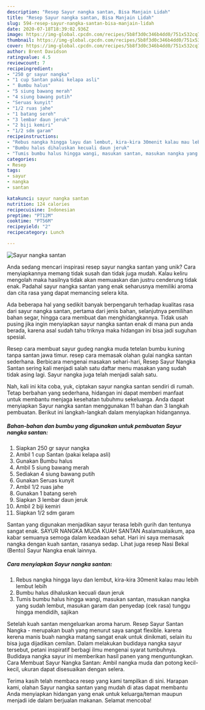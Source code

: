 ```yaml
---
description: "Resep Sayur nangka santan, Bisa Manjain Lidah"
title: "Resep Sayur nangka santan, Bisa Manjain Lidah"
slug: 594-resep-sayur-nangka-santan-bisa-manjain-lidah
date: 2020-07-18T18:39:02.936Z
image: https://img-global.cpcdn.com/recipes/5b8f3d0c346b4dd0/751x532cq70/sayur-nangka-santan-foto-resep-utama.jpg
thumbnail: https://img-global.cpcdn.com/recipes/5b8f3d0c346b4dd0/751x532cq70/sayur-nangka-santan-foto-resep-utama.jpg
cover: https://img-global.cpcdn.com/recipes/5b8f3d0c346b4dd0/751x532cq70/sayur-nangka-santan-foto-resep-utama.jpg
author: Brent Davidson
ratingvalue: 4.5
reviewcount: 7
recipeingredient:
- "250 gr sayur nangka"
- "1 cup Santan pakai kelapa asli"
- " Bumbu halus"
- "5 siung bawang merah"
- "4 siung bawang putih"
- "Seruas kunyit"
- "1/2 ruas jahe"
- "1 batang sereh"
- "3 lembar daun jeruk"
- "2 biji kemiri"
- "1/2 sdm garam"
recipeinstructions:
- "Rebus nangka hingga layu dan lembut, kira-kira 30menit kalau mau lebih lembut lebih"
- "Bumbu halus dihaluskan kecuali daun jeruk"
- "Tumis bumbu halus hingga wangi, masukan santan, masukan nangka yang sudah lembut, masukan garam dan penyedap (cek rasa) tunggu hingga mendidih, sajikan"
categories:
- Resep
tags:
- sayur
- nangka
- santan

katakunci: sayur nangka santan 
nutrition: 124 calories
recipecuisine: Indonesian
preptime: "PT12M"
cooktime: "PT56M"
recipeyield: "2"
recipecategory: Lunch

---
```



![Sayur nangka santan](https://img-global.cpcdn.com/recipes/5b8f3d0c346b4dd0/751x532cq70/sayur-nangka-santan-foto-resep-utama.jpg)

Anda sedang mencari inspirasi resep sayur nangka santan yang unik? Cara menyiapkannya memang tidak susah dan tidak juga mudah. Kalau keliru mengolah maka hasilnya tidak akan memuaskan dan justru cenderung tidak enak. Padahal sayur nangka santan yang enak seharusnya memiliki aroma dan cita rasa yang dapat memancing selera kita.

Ada beberapa hal yang sedikit banyak berpengaruh terhadap kualitas rasa dari sayur nangka santan, pertama dari jenis bahan, selanjutnya pemilihan bahan segar, hingga cara membuat dan menghidangkannya. Tidak usah pusing jika ingin menyiapkan sayur nangka santan enak di mana pun anda berada, karena asal sudah tahu triknya maka hidangan ini bisa jadi suguhan spesial.

Resep cara membuat sayur gudeg nangka muda tetelan bumbu kuning tanpa santan jawa timur. resep cara memasak olahan gulai nangka santan sederhana. Berbicara mengenai masakan sehari-hari, Resep Sayur Nangka Santan sering kali menjadi salah satu daftar menu masakan yang sudah tidak asing lagi. Sayur nangka juga telah menjadi salah satu.


Nah, kali ini kita coba, yuk, ciptakan sayur nangka santan sendiri di rumah. Tetap berbahan yang sederhana, hidangan ini dapat memberi manfaat untuk membantu menjaga kesehatan tubuhmu sekeluarga. Anda dapat menyiapkan Sayur nangka santan menggunakan 11 bahan dan 3 langkah pembuatan. Berikut ini langkah-langkah dalam menyiapkan hidangannya.

<!--inarticleads1-->

##### Bahan-bahan dan bumbu yang digunakan untuk pembuatan Sayur nangka santan:

1. Siapkan 250 gr sayur nangka
1. Ambil 1 cup Santan (pakai kelapa asli)
1. Gunakan  Bumbu halus
1. Ambil 5 siung bawang merah
1. Sediakan 4 siung bawang putih
1. Gunakan Seruas kunyit
1. Ambil 1/2 ruas jahe
1. Gunakan 1 batang sereh
1. Siapkan 3 lembar daun jeruk
1. Ambil 2 biji kemiri
1. Siapkan 1/2 sdm garam


Santan yang digunakan menjadikan sayur terasa lebih gurih dan tentunya sangat enak. SAYUR NANGKA MUDA KUAH SANTAN Asalamualaikum, apa kabar semuanya semoga dalam keadaan sehat. Hari ini saya memasak nangka dengan kuah santan, rasanya sedap. Lihat juga resep Nasi Bekal (Bento) Sayur Nangka enak lainnya. 

<!--inarticleads2-->

##### Cara menyiapkan Sayur nangka santan:

1. Rebus nangka hingga layu dan lembut, kira-kira 30menit kalau mau lebih lembut lebih
1. Bumbu halus dihaluskan kecuali daun jeruk
1. Tumis bumbu halus hingga wangi, masukan santan, masukan nangka yang sudah lembut, masukan garam dan penyedap (cek rasa) tunggu hingga mendidih, sajikan


Setelah kuah santan mengeluarkan aroma harum. Resep Sayur Santan Nangka - merupakan buah yang menurut saya sangat flexible. karena kerena manis buah nangka matang sangat enak untuk dinikmati, selain itu bisa juga dijadikan cemilan. Dalam melakukan budidaya nangka sayur tersebut, petani inspiratif berbagi ilmu mengenai syarat tumbuhnya. Budidaya nangka sayur ini memberikan hasil panen yang menguntungkan. Cara Membuat Sayur Nangka Santan: Ambil nangka muda dan potong kecil-kecil, ukuran dapat disesuaikan dengan selera. 

Terima kasih telah membaca resep yang kami tampilkan di sini. Harapan kami, olahan Sayur nangka santan yang mudah di atas dapat membantu Anda menyiapkan hidangan yang enak untuk keluarga/teman maupun menjadi ide dalam berjualan makanan. Selamat mencoba!
